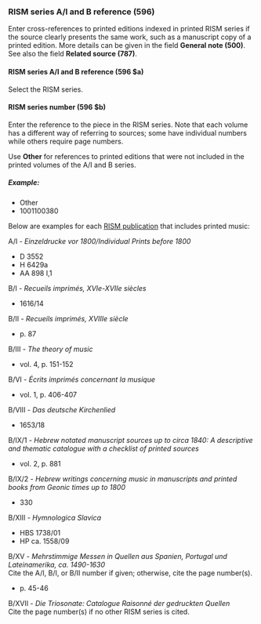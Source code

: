 ### RISM series A/I and B reference (596)

Enter cross-references to printed editions indexed in printed RISM series if the source clearly presents the same work,
such as a manuscript copy of a printed edition. More details can be given in the field **General note (500)**. See also
the field **Related source (787)**.

#### RISM series A/I and B reference (596 $a)

Select the RISM series.

#### RISM series number (596 $b)

Enter the reference to the piece in the RISM series. Note that each volume has a different way of referring to sources;
some have individual numbers while others require page numbers.

Use **Other** for references to printed editions that were not included in the printed volumes of the A/I and B series.

##### Example:

- Other
- 1001100380

Below are examples for each [RISM publication](http://www.rism.info/en/publications.html) that includes printed music:

A/I - _Einzeldrucke vor 1800/Individual Prints before 1800_

- D 3552
- H 6429a
- AA 898 I,1

B/I - _Recueils imprimés, XVIe-XVIIe siècles_

- 1616/14

B/II - _Recueils imprimés, XVIIIe siècle_

- p. 87

B/III - _The theory of music_

- vol. 4, p. 151-152

B/VI - _Écrits imprimés concernant la musique_

- vol. 1, p. 406-407

B/VIII - _Das deutsche Kirchenlied_

- 1653/18

B/IX/1 - _Hebrew notated manuscript sources up to circa 1840: A descriptive and thematic catalogue with a checklist of
printed sources_

- vol. 2, p. 881

B/IX/2 - _Hebrew writings concerning music in manuscripts and printed books from Geonic times up to 1800_

- 330

B/XIII - _Hymnologica Slavica_

- HBS 1738/01
- HP ca. 1558/09

B/XV - _Mehrstimmige Messen in Quellen aus Spanien, Portugal und Lateinamerika, ca. 1490-1630_  
Cite the A/I, B/I, or B/II number if given; otherwise, cite the page number(s).

- p. 45-46

B/XVII - _Die Triosonate: Catalogue Raisonné der gedruckten Quellen_  
Cite the page number(s) if no other RISM series is cited.
